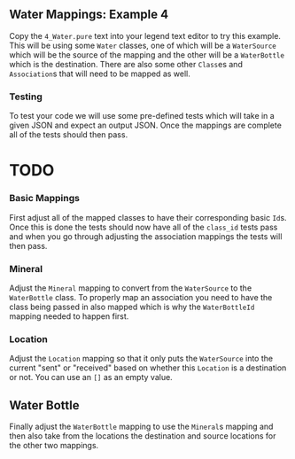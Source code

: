 ## Water Mappings: Example 4

Copy the `4_Water.pure` text into your legend text editor to try this example. This will be using some `Water` classes, one of which will be a `WaterSource` which will be the source of the mapping and the other will be a `WaterBottle` which is the destination. There are also some other `Class`es and `Association`s that will need to be mapped as well.

### Testing

To test your code we will use some pre-defined tests which will take in a given JSON and expect an output JSON. Once the mappings are complete all of the tests should then pass.

# TODO

### Basic Mappings

First adjust all of the mapped classes to have their corresponding basic `Id`s. Once this is done the tests should now have all of the `class_id` tests pass and when you go through adjusting the association mappings the tests will then pass.

### Mineral

Adjust the `Mineral` mapping to convert from the `WaterSource` to the `WaterBottle` class. To properly map an association you need to have the class being passed in also mapped which is why the `WaterBottleId` mapping needed to happen first.

### Location

Adjust the `Location` mapping so that it only puts the `WaterSource` into the current "sent" or "received" based on whether this `Location` is a destination or not. You can use an `[]` as an empty value.

## Water Bottle

Finally adjust the `WaterBottle` mapping to use the `Mineral`s mapping and then also take from the locations the destination and source locations for the other two mappings.
